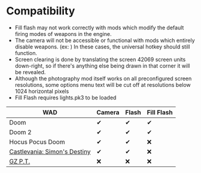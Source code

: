 # Compatibility
- Fill flash may not work correctly with mods which modify the default firing modes of weapons in the engine.
- The camera will not be accessible or functional with mods which entirely disable weapons. (ex: ) In these cases, the universal hotkey should still function.
- Screen clearing is done by translating the screen 42069 screen units down-right, so if there's anything else being drawn in that corner it will be revealed.
- Although the photography mod itself works on all preconfigured screen resolutions, some options menu text will be cut off at resolutions below 1024 horizontal pixels
- Fill Flash requires lights.pk3 to be loaded 

| WAD              | Camera | Flash | Fill Flash |
|------------------|--------|-------|------------|
| Doom             | ✔    | ✔    | ✔         |
| Doom 2           | ✔    | ✔    | ✔         |
| Hocus Pocus Doom | ✔    | ✔    | ❌         |
| [Castlevania: Simon's Destiny](https://batandy.itch.io/simonsdestiny) | ✔    | ✔    | ❌         |
| [GZ P.T.](https://batandy.itch.io/gz-pt) | ❌ | ❌ | ❌ |